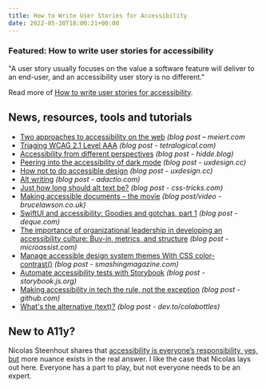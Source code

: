 ```yaml
---
title: How to Write User Stories for Accessibility
date: 2022-05-30T18:00:21+00:00
---
```


### Featured: How to write user stories for accessibility

"A user story usually focuses on the value a software feature will deliver to an end-user, and an accessibility user story is no different."

Read more of [How to write user stories for accessibility](https://tetralogical.com/blog/2022/05/26/how-to-write-user-stories-for-accessibility/).

## News, resources, tools and tutorials

- [Two approaches to accessibility on the web](https://meiert.com/en/blog/active-and-passive-accessibility/) *(blog post – meiert.com*
- [Triaging WCAG 2.1 Level AAA](https://tetralogical.com/blog/2022/05/20/triaging-wcag-level-aaa/) *(blog post - tetralogical.com)*
- [Accessibility from different perspectives](https://hidde.blog/a11y-perspectives/) *(blog post - hidde.blog)*
- [Peering into the accessibility of dark mode](https://uxdesign.cc/peering-into-the-accessibility-of-dark-mode-ab1237b68265) *(blog post - uxdesign.cc)*
- [How not to do accessible design](https://uxdesign.cc/how-not-to-do-accessible-design-c83f24d2b1ab) *(blog post - uxdesign.cc)*
- [Alt writing](https://adactio.com/journal/19106) *(blog post - adactio.com)*
- [Just how long should alt text be?](https://css-tricks.com/just-how-long-should-alt-text-be/) *(blog post - css-tricks.com)*
- [Making accessible documents – the movie](https://brucelawson.co.uk/2022/making-accessible-documents-the-movie/) *(blog post/video - brucelawson.co.uk)*
- [SwiftUI and accessibility: Goodies and gotchas, part 1](https://www.deque.com/blog/swiftui-accessibility-goodies-gotchas-part-1/) *(blog post - deque.com)*
- [The importance of organizational leadership in developing an accessibility culture: Buy-in, metrics, and structure](https://www.microassist.com/digital-accessibility/organizational_leadership_accessibility/) *(blog post - microassist.com)*
- [Manage accessible design system themes With CSS color-contrast()](https://www.smashingmagazine.com/2022/05/accessible-design-system-themes-css-color-contrast/) *(blog post - smashingmagazine.com)*
- [Automate accessibility tests with Storybook](https://storybook.js.org/blog/automate-accessibility-tests-with-storybook/) *(blog post - storybook.js.org)*
- [Making accessibility in tech the rule, not the exception](https://github.com/readme/stories/marcy-sutton) *(blog post - github.com)*
- [What's the alternative (text)?](https://dev.to/colabottles/whats-the-alternative-text-11m) *(blog post - dev.to/colabottles)*

## New to A11y?

Nicolas Steenhout shares that [accessibility is everyone’s responsibility, yes, but](https://incl.ca/accessibility-is-everyones-responsibility-yes-but/) more nuance exists in the real answer. I like the case that Nicolas lays out here. Everyone has a part to play, but not everyone needs to be an expert.
